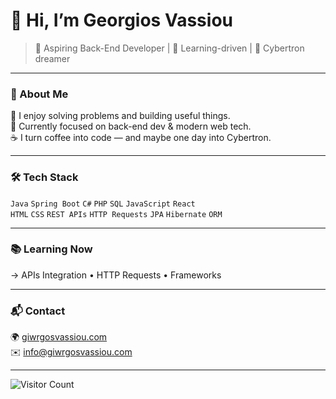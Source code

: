 # 👋 Hi, I’m Georgios Vassiou

> 🧠 Aspiring Back-End Developer | 🚀 Learning-driven | 🤖 Cybertron dreamer

---

### 🧠 About Me
🧩 I enjoy solving problems and building useful things.  
🌱 Currently focused on back-end dev & modern web tech.  
☕ I turn coffee into code — and maybe one day into Cybertron.

---

### 🛠 Tech Stack
`Java` `Spring Boot` `C#` `PHP` `SQL` `JavaScript` `React`  
`HTML` `CSS` `REST APIs` `HTTP Requests` `JPA` `Hibernate` `ORM`

---

### 📚 Learning Now
→ APIs Integration • HTTP Requests • Frameworks

---

### 📬 Contact
🌍 [giwrgosvassiou.com](https://giwrgosvassiou.com)  
✉️ [info@giwrgosvassiou.com](mailto:info@giwrgosvassiou.com)

---

![Visitor Count](https://komarev.com/ghpvc/?username=GeorgiosVs&style=flat&color=blue)

<!---
GeorgiosVs/GeorgiosVs is a ✨ special ✨ repository because its `README.md` (this file) appears on your GitHub profile.
You can click the Preview link to take a look at your changes.
--->
